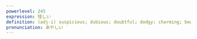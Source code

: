 ```yaml
---
powerlevel: 245
expression: 怪しい
definition: (adj-i) suspicious; dubious; doubtful; dodgy; charming; bewitching; (P)
pronunciation: あやしい
---
```

